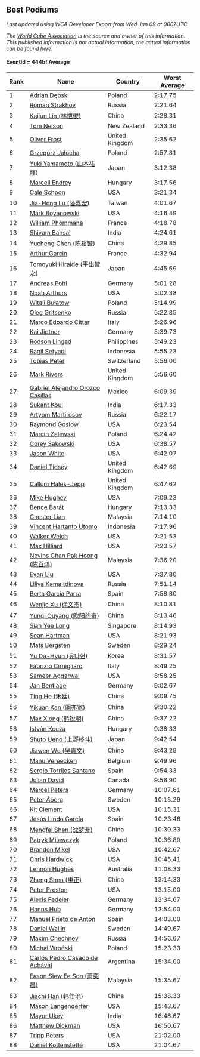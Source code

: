 ## Best Podiums

*Last updated using WCA Developer Export from Wed Jan 09 at 0007UTC*

*The [World Cube Association](https://www.worldcubeassociation.org) is the source and owner of this information. This published information is not actual information, the actual information can be found [here](https://www.worldcubeassociation.org/results).*

#### EventId = 444bf Average

|Rank|Name|Country|Worst Average|  
|--|--|--|--|  
|1|[Adrian Dębski](https://www.worldcubeassociation.org/persons/2017DEBS01)|Poland|2:17.75|  
|2|[Roman Strakhov](https://www.worldcubeassociation.org/persons/2012STRA02)|Russia|2:21.64|  
|3|[Kaijun Lin (林恺俊)](https://www.worldcubeassociation.org/persons/2013LINK01)|China|2:28.31|  
|4|[Tom Nelson](https://www.worldcubeassociation.org/persons/2013NELS01)|New Zealand|2:33.36|  
|5|[Oliver Frost](https://www.worldcubeassociation.org/persons/2012FROS01)|United Kingdom|2:35.62|  
|6|[Grzegorz Jałocha](https://www.worldcubeassociation.org/persons/2012JALO01)|Poland|2:57.81|  
|7|[Yuki Yamamoto (山本祐輝)](https://www.worldcubeassociation.org/persons/2010YAMA04)|Japan|3:12.38|  
|8|[Marcell Endrey](https://www.worldcubeassociation.org/persons/2007ENDR01)|Hungary|3:17.56|  
|9|[Cale Schoon](https://www.worldcubeassociation.org/persons/2014SCHO02)|USA|3:21.34|  
|10|[Jia-Hong Lu (陸嘉宏)](https://www.worldcubeassociation.org/persons/2007LUJI01)|Taiwan|4:01.67|  
|11|[Mark Boyanowski](https://www.worldcubeassociation.org/persons/2014BOYA01)|USA|4:16.49|  
|12|[William Phommaha](https://www.worldcubeassociation.org/persons/2015PHOM01)|France|4:18.78|  
|13|[Shivam Bansal](https://www.worldcubeassociation.org/persons/2011BANS02)|India|4:24.61|  
|14|[Yucheng Chen (陈裕铖)](https://www.worldcubeassociation.org/persons/2015CHEN49)|China|4:29.85|  
|15|[Arthur Garcin](https://www.worldcubeassociation.org/persons/2014GARC27)|France|4:32.94|  
|16|[Tomoyuki Hiraide (平出智之)](https://www.worldcubeassociation.org/persons/2012HIRA01)|Japan|4:45.69|  
|17|[Andreas Pohl](https://www.worldcubeassociation.org/persons/2012POHL01)|Germany|5:01.28|  
|18|[Noah Arthurs](https://www.worldcubeassociation.org/persons/2012ARTH01)|USA|5:02.38|  
|19|[Witali Bułatow](https://www.worldcubeassociation.org/persons/2015BUAT01)|Poland|5:14.99|  
|20|[Oleg Gritsenko](https://www.worldcubeassociation.org/persons/2011GRIT01)|Russia|5:22.85|  
|21|[Marco Edoardo Cittar](https://www.worldcubeassociation.org/persons/2015CITT01)|Italy|5:26.96|  
|22|[Kai Jiptner](https://www.worldcubeassociation.org/persons/2007JIPT01)|Germany|5:39.73|  
|23|[Rodson Lingad](https://www.worldcubeassociation.org/persons/2011LING02)|Philippines|5:49.23|  
|24|[Ragil Setyadi](https://www.worldcubeassociation.org/persons/2011SETY02)|Indonesia|5:55.23|  
|25|[Tobias Peter](https://www.worldcubeassociation.org/persons/2014PETE03)|Switzerland|5:56.00|  
|26|[Mark Rivers](https://www.worldcubeassociation.org/persons/2015RIVE05)|United Kingdom|5:56.60|  
|27|[Gabriel Alejandro Orozco Casillas](https://www.worldcubeassociation.org/persons/2008CASI01)|Mexico|6:09.39|  
|28|[Sukant Koul](https://www.worldcubeassociation.org/persons/2014KOUL01)|India|6:17.33|  
|29|[Artyom Martirosov](https://www.worldcubeassociation.org/persons/2016MART29)|Russia|6:22.17|  
|30|[Raymond Goslow](https://www.worldcubeassociation.org/persons/2014GOSL01)|USA|6:23.54|  
|31|[Marcin Zalewski](https://www.worldcubeassociation.org/persons/2011ZALE02)|Poland|6:24.42|  
|32|[Corey Sakowski](https://www.worldcubeassociation.org/persons/2011SAKO01)|USA|6:38.57|  
|33|[Jason White](https://www.worldcubeassociation.org/persons/2016WHIT16)|USA|6:42.07|  
|34|[Daniel Tidsey](https://www.worldcubeassociation.org/persons/2016TIDS01)|United Kingdom|6:42.69|  
|35|[Callum Hales-Jepp](https://www.worldcubeassociation.org/persons/2012HALE01)|United Kingdom|6:47.62|  
|36|[Mike Hughey](https://www.worldcubeassociation.org/persons/2007HUGH01)|USA|7:09.23|  
|37|[Bence Barát](https://www.worldcubeassociation.org/persons/2008BARA01)|Hungary|7:13.33|  
|38|[Chester Lian](https://www.worldcubeassociation.org/persons/2009LIAN03)|Malaysia|7:14.10|  
|39|[Vincent Hartanto Utomo](https://www.worldcubeassociation.org/persons/2010UTOM01)|Indonesia|7:17.96|  
|40|[Walker Welch](https://www.worldcubeassociation.org/persons/2011WELC01)|USA|7:21.53|  
|41|[Max Hilliard](https://www.worldcubeassociation.org/persons/2015HILL09)|USA|7:23.57|  
|42|[Nevins Chan Pak Hoong (陈百鸿)](https://www.worldcubeassociation.org/persons/2010CHAN20)|Malaysia|7:36.20|  
|43|[Evan Liu](https://www.worldcubeassociation.org/persons/2009LIUE01)|USA|7:37.80|  
|44|[Liliya Kamaltdinova](https://www.worldcubeassociation.org/persons/2012KAMA01)|Russia|7:51.14|  
|45|[Berta García Parra](https://www.worldcubeassociation.org/persons/2014PARR02)|Spain|7:58.80|  
|46|[Wenjie Xu (徐文杰)](https://www.worldcubeassociation.org/persons/2016XUWE02)|China|8:10.81|  
|47|[Yunqi Ouyang (欧阳韵奇)](https://www.worldcubeassociation.org/persons/2007YUNQ01)|China|8:13.46|  
|48|[Siah Yee Long](https://www.worldcubeassociation.org/persons/2015LONG01)|Singapore|8:14.93|  
|49|[Sean Hartman](https://www.worldcubeassociation.org/persons/2016HART02)|USA|8:21.93|  
|50|[Mats Bergsten](https://www.worldcubeassociation.org/persons/2008BERG04)|Sweden|8:29.24|  
|51|[Yu Da-Hyun (유다현)](https://www.worldcubeassociation.org/persons/2008YUDA01)|Korea|8:31.57|  
|52|[Fabrizio Cirnigliaro](https://www.worldcubeassociation.org/persons/2008CIRN01)|Italy|8:49.25|  
|53|[Sameer Aggarwal](https://www.worldcubeassociation.org/persons/2017AGGA01)|USA|8:58.25|  
|54|[Jan Bentlage](https://www.worldcubeassociation.org/persons/2010BENT01)|Germany|9:02.67|  
|55|[Ting He (禾廷)](https://www.worldcubeassociation.org/persons/2015HETI01)|China|9:09.75|  
|56|[Yikuan Kan (阚亦宽)](https://www.worldcubeassociation.org/persons/2015KANY01)|China|9:30.22|  
|57|[Max Xiong (熊锐明)](https://www.worldcubeassociation.org/persons/2015XION03)|China|9:37.22|  
|58|[István Kocza](https://www.worldcubeassociation.org/persons/2005KOCZ01)|Hungary|9:38.33|  
|59|[Shuto Ueno (上野柊斗)](https://www.worldcubeassociation.org/persons/2008UENO01)|Japan|9:42.54|  
|60|[Jiawen Wu (吴嘉文)](https://www.worldcubeassociation.org/persons/2010WUJI01)|China|9:43.28|  
|61|[Manu Vereecken](https://www.worldcubeassociation.org/persons/2010VERE01)|Belgium|9:49.96|  
|62|[Sergio Torrijos Santano](https://www.worldcubeassociation.org/persons/2013SANT13)|Spain|9:54.33|  
|63|[Julian David](https://www.worldcubeassociation.org/persons/2010DAVI06)|Canada|9:56.90|  
|64|[Marcel Peters](https://www.worldcubeassociation.org/persons/2012PETE03)|Germany|10:07.61|  
|65|[Peter Åberg](https://www.worldcubeassociation.org/persons/2013ABER01)|Sweden|10:15.29|  
|66|[Kit Clement](https://www.worldcubeassociation.org/persons/2008CLEM01)|USA|10:15.31|  
|67|[Jesús Lindo García](https://www.worldcubeassociation.org/persons/2013GARC08)|Spain|10:23.46|  
|68|[Mengfei Shen (沈梦非)](https://www.worldcubeassociation.org/persons/2018SHEN07)|China|10:30.33|  
|69|[Patryk Milewczyk](https://www.worldcubeassociation.org/persons/2014MILE01)|Poland|10:36.89|  
|70|[Brandon Mikel](https://www.worldcubeassociation.org/persons/2011MIKE01)|USA|10:42.67|  
|71|[Chris Hardwick](https://www.worldcubeassociation.org/persons/2003HARD01)|USA|10:45.41|  
|72|[Lennon Hughes](https://www.worldcubeassociation.org/persons/2017HUGH04)|Australia|11:08.33|  
|73|[Zheng Shen (申正)](https://www.worldcubeassociation.org/persons/2017SHEN06)|China|13:14.33|  
|74|[Peter Preston](https://www.worldcubeassociation.org/persons/2017PRES02)|USA|13:15.00|  
|75|[Alexis Fedeler](https://www.worldcubeassociation.org/persons/2015FEDE01)|Germany|13:34.67|  
|76|[Hanns Hub](https://www.worldcubeassociation.org/persons/2013HUBH01)|Germany|13:54.00|  
|77|[Manuel Prieto de Antón](https://www.worldcubeassociation.org/persons/2015ANTO04)|Spain|14:03.00|  
|78|[Daniel Wallin](https://www.worldcubeassociation.org/persons/2013WALL03)|Sweden|14:49.67|  
|79|[Maxim Chechnev](https://www.worldcubeassociation.org/persons/2011CHEC01)|Russia|14:56.67|  
|80|[Michał Wroński](https://www.worldcubeassociation.org/persons/2015WRON01)|Poland|15:23.33|  
|81|[Carlos Pedro Casado de Achával](https://www.worldcubeassociation.org/persons/2012ACHA01)|Argentina|15:34.00|  
|82|[Eason Siew Ee Son (萧奕晨)](https://www.worldcubeassociation.org/persons/2009SIEW02)|Malaysia|15:35.67|  
|83|[Jiachi Han (韩佳池)](https://www.worldcubeassociation.org/persons/2014HANJ02)|China|15:38.33|  
|84|[Mason Langenderfer](https://www.worldcubeassociation.org/persons/2013LANG03)|USA|15:43.67|  
|85|[Mayur Ukey](https://www.worldcubeassociation.org/persons/2014UKEY01)|India|16:46.67|  
|86|[Matthew Dickman](https://www.worldcubeassociation.org/persons/2013DICK01)|USA|16:50.67|  
|87|[Tripp Peters](https://www.worldcubeassociation.org/persons/2017PETE04)|USA|21:02.00|  
|88|[Daniel Kottenstette](https://www.worldcubeassociation.org/persons/2012KOTT01)|USA|21:04.67|  
